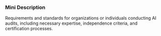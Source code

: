 ### Mini Description

Requirements and standards for organizations or individuals conducting AI audits, including necessary expertise, independence criteria, and certification processes.
